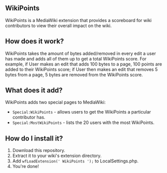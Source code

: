 ## WikiPoints
WikiPoints is a MediaWiki extension that provides a scoreboard for wiki contributors to view their overall impact on the wiki.

## How does it work?
WikiPoints takes the amount of bytes added/removed in every edit a user has made and adds all of them up to get a total WikiPoints score. For example, if User makes an edit that adds 100 bytes to a page, 100 points are added to their WikiPoints score; if User then makes an edit that removes 5 bytes from a page, 5 bytes are removed from the WikiPoints score.

## What does it add?
WikiPoints adds two special pages to MediaWiki:
- `Special:WikiPoints` - allows users to get the WikiPoints a particular contributor has.
- `Special:MostWikiPoints` - lists the 20 users with the most WikiPoints.

## How do I install it?
1. Download this repository.
2. Extract it to your wiki's extension directory.
3. Add `wfLoadExtension(' WikiPoints ');` to LocalSettings.php.
4. You're done!
